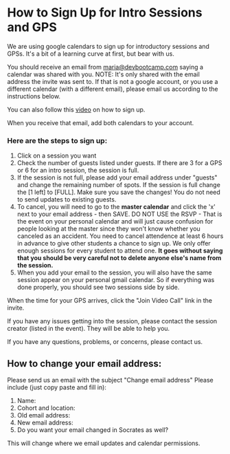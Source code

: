 # How to Sign Up for Intro Sessions and GPS

We are using google calendars to sign up for introductory sessions and GPSs. It's a bit of a learning curve 
at first, but bear with us. 

You should receive an email from maria@devbootcamp.com saying a calendar was shared with you. NOTE: It's only
shared with the email address the invite was sent to. If that is not a google account, or you use a different
calendar (with a different email), please email us according to the instructions below. 

You can also follow this [video](http://vimeo.com/92005818) on how to sign up. 

When you receive that email, add both calendars to your account. 

### Here are the steps to sign up:
1. Click on a session you want
2. Check the number of guests listed under guests. If there are 3 for a GPS or 6 for an intro session, the session is full. 
3. If the session is not full, please add your email address under "guests" and change the remaining number of spots.
If the session is full change the [1 left] to [FULL]. Make sure you save the changes! You do not need to send updates to existing guests. 
4. To cancel, you will need to go to the **master calendar** and click the 'x' next to your email address - then SAVE. 
DO NOT USE the RSVP - That is the event on your personal calendar and will just cause confusion for people looking 
at the master since they won't know whether you canceled as an accident.  You need to cancel attendence at least 6 hours in advance to
give other students a chance to sign up. We only offer enough sessions for every student to attend one. 
**It goes without saying that you should be very careful not to delete anyone else's name from the session.**
5. When you add your email to the session, you will also have the same session appear on your personal 
gmail calendar. So if everything was done properly, you should see two sessions side by side.

When the time for your GPS arrives, click the "Join Video Call" link in the invite. 

If you have any issues getting into the session, please contact the session creator (listed in the event). They will be able to help you.

If you have any questions, problems, or concerns, please contact us.

## How to change your email address:
Please send us an email with the subject "Change email address"
Please include (just copy paste and fill in):

1. Name:
2. Cohort and location:
3. Old email address:
4. New email address:
5. Do you want your email changed in Socrates as well? 

This will change where we email updates and calendar permissions. 
